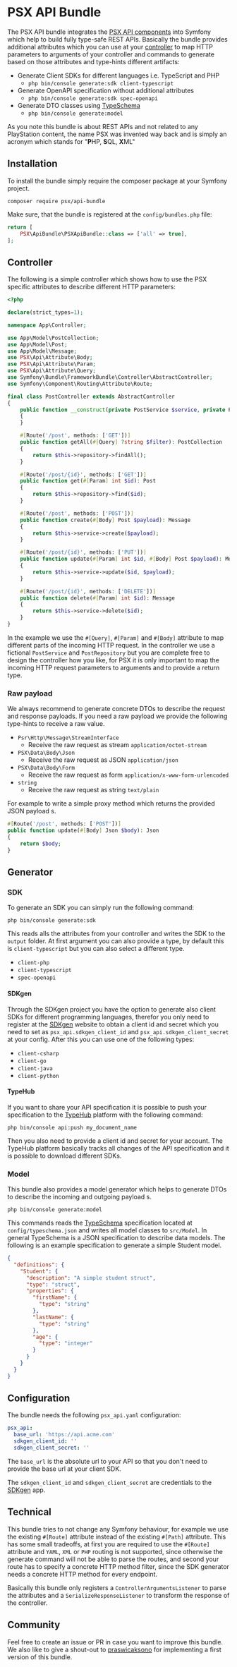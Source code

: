 
# PSX API Bundle

The PSX API bundle integrates the [PSX API components](https://phpsx.org/) into Symfony which help
to build fully type-safe REST APIs. Basically the bundle provides additional attributes which you
can use at your [controller](#controller) to map HTTP parameters to arguments of your controller
and commands to generate based on those attributes and type-hints different artifacts:

* Generate Client SDKs for different languages i.e. TypeScript and PHP
  * `php bin/console generate:sdk client-typescript`
* Generate OpenAPI specification without additional attributes
  * `php bin/console generate:sdk spec-openapi`
* Generate DTO classes using [TypeSchema](https://typeschema.org/)
  * `php bin/console generate:model`

As you note this bundle is about REST APIs and not related to any PlayStation content, the name PSX
was invented way back and is simply an acronym which stands for "**P**HP, **S**QL, **X**ML"

## Installation

To install the bundle simply require the composer package at your Symfony project.

```
composer require psx/api-bundle
```

Make sure, that the bundle is registered at the `config/bundles.php` file:

```php
return [
    PSX\ApiBundle\PSXApiBundle::class => ['all' => true],
];
```

## Controller

The following is a simple controller which shows how to use the PSX specific attributes to describe
different HTTP parameters:

```php
<?php

declare(strict_types=1);

namespace App\Controller;

use App\Model\PostCollection;
use App\Model\Post;
use App\Model\Message;
use PSX\Api\Attribute\Body;
use PSX\Api\Attribute\Param;
use PSX\Api\Attribute\Query;
use Symfony\Bundle\FrameworkBundle\Controller\AbstractController;
use Symfony\Component\Routing\Attribute\Route;

final class PostController extends AbstractController
{
    public function __construct(private PostService $service, private PostRepository $repository)
    {
    }

    #[Route('/post', methods: ['GET'])]
    public function getAll(#[Query] ?string $filter): PostCollection
    {
        return $this->repository->findAll();
    }

    #[Route('/post/{id}', methods: ['GET'])]
    public function get(#[Param] int $id): Post
    {
        return $this->repository->find($id);
    }

    #[Route('/post', methods: ['POST'])]
    public function create(#[Body] Post $payload): Message
    {
        return $this->service->create($payload);
    }

    #[Route('/post/{id}', methods: ['PUT'])]
    public function update(#[Param] int $id, #[Body] Post $payload): Message
    {
        return $this->service->update($id, $payload);
    }

    #[Route('/post/{id}', methods: ['DELETE'])]
    public function delete(#[Param] int $id): Message
    {
        return $this->service->delete($id);
    }
}
```

In the example we use the `#[Query]`, `#[Param]` and `#[Body]` attribute to map different parts of
the incoming HTTP request. In the controller we use a fictional `PostService` and `PostRepository`
but you are complete free to design the controller how you like, for PSX it is only important to map
the incoming HTTP request parameters to arguments and to provide a return type.

### Raw payload

We always recommend to generate concrete DTOs to describe the request and response payloads.
If you need a raw payload we provide the following type-hints to receive a raw value.

* `Psr\Http\Message\StreamInterface`
  * Receive the raw request as stream `application/octet-stream`
* `PSX\Data\Body\Json`
  * Receive the raw request as JSON `application/json`
* `PSX\Data\Body\Form`
  * Receive the raw request as form `application/x-www-form-urlencoded`
* `string`
  * Receive the raw request as string `text/plain`

For example to write a simple proxy method which returns the provided JSON payload s.

```php
#[Route('/post', methods: ['POST'])]
public function update(#[Body] Json $body): Json
{
    return $body;
}
```

## Generator

### SDK

To generate an SDK you can simply run the following command:

```
php bin/console generate:sdk
```

This reads alls the attributes from your controller and writes the SDK to the `output` folder.
At first argument you can also provide a type, by default this is `client-typescript` but you can also
select a different type.

* `client-php`
* `client-typescript`
* `spec-openapi`

#### SDKgen

Through the SDKgen project you have the option to generate also client SDKs for
different programming languages, therefor you only need to register at the [SDKgen](https://sdkgen.app/)
website to obtain a client id and secret which you need to set as `psx_api.sdkgen_client_id` and `psx_api.sdkgen_client_secret`
at your config. After this you can use one of the following types:

* `client-csharp`
* `client-go`
* `client-java`
* `client-python`

#### TypeHub

If you want to share your API specification it is possible to push your specification to the [TypeHub](https://typehub.cloud/)
platform with the following command:

```
php bin/console api:push my_document_name
```

Then you also need to provide a client id and secret for your account. The TypeHub platform basically tracks all changes of
the API specification and it is possible to download different SDKs. 

### Model

This bundle also provides a model generator which helps to generate DTOs to describe the
incoming and outgoing payload s.

```
php bin/console generate:model
```

This commands reads the [TypeSchema](https://typeschema.org/) specification located at `config/typeschema.json`
and writes all model classes to `src/Model`. In general TypeSchema is a JSON specification to describe data models.
The following is an example specification to generate a simple Student model.

```json
{
  "definitions": {
    "Student": {
      "description": "A simple student struct",
      "type": "struct",
      "properties": {
        "firstName": {
          "type": "string"
        },
        "lastName": {
          "type": "string"
        },
        "age": {
          "type": "integer"
        }
      }
    }
  }
}
```

## Configuration

The bundle needs the following `psx_api.yaml` configuration:

```yaml
psx_api:
  base_url: 'https://api.acme.com'
  sdkgen_client_id: ''
  sdkgen_client_secret: ''
```

The `base_url` is the absolute url to your API so that you don't need to provide the
base url at your client SDK.

The `sdkgen_client_id` and `sdkgen_client_secret` are credentials to the [SDKgen](https://sdkgen.app/) app.

## Technical

This bundle tries to not change any Symfony behaviour, for example we use the existing `#[Route]` attribute instead
of the existing `#[Path]` attribute. This has some small tradeoffs, at first you are required to use the
`#[Route]` attribute and `YAML`, `XML` or `PHP` routing is not supported, since otherwise the generate command will not
be able to parse the routes, and second your route has to specify a concrete HTTP method filter, since the SDK generator
needs a concrete HTTP method for every endpoint.

Basically this bundle only registers a `ControllerArgumentsListener` to parse the attributes and a
`SerializeResponseListener` to transform the response of the controller.

## Community

Feel free to create an issue or PR in case you want to improve this bundle. We also like to give a
shout-out to [praswicaksono](https://github.com/praswicaksono/typeapi-bundle) for implementing a
first version of this bundle.
